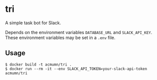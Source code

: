 # tri

A simple task bot for Slack.

Depends on the environment variables `DATABASE_URL` and `SLACK_API_KEY`.
These environment variables may be set in a `.env` file.

## Usage

```
$ docker build -t acmumn/tri .
$ docker run --rm -it --env SLACK_API_TOKEN=your-slack-api-token acmumn/tri
```
